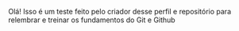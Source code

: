 Olá! Isso é um teste feito pelo criador desse perfil e repositório para relembrar e treinar os fundamentos do Git e Github